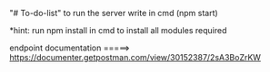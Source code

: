 "# To-do-list" 
to run the server write in cmd (npm start)

*hint: run npm install in cmd to install all modules required

endpoint documentation =====>   https://documenter.getpostman.com/view/30152387/2sA3BoZrKW